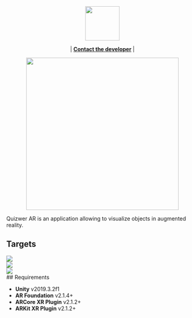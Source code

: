 <div align="center">

<a href="https://www.quizwer.fr/">
    <img src="https://res.cloudinary.com/dx65nxpkq/image/upload/v1576840230/Logo_Couleur_j6nbc8.png" align="center" width="auto" height="90"/>
 </a>

| [**Contact the developer**](mailto:laurent@heneman@yahoo.fr) |

<img src="https://res.cloudinary.com/dx65nxpkq/image/upload/v1584441535/Free_Playing_Cards_Mockup_7_d8dmnl.jpg" align="center" width="400" height="auto"/> 

</div>

Quizwer AR is an application allowing to visualize objects in augmented reality.

## Targets
<div>
<a href="https://res.cloudinary.com/dx65nxpkq/image/upload/v1584468456/CartePlaneteSaturne_bwfdjp.jpg">
<img src="https://res.cloudinary.com/dx65nxpkq/image/upload/v1584468456/CartePlaneteSaturne_bwfdjp.jpg"/>
</div>
</a>
<div>
 <a href="https://res.cloudinary.com/dx65nxpkq/image/upload/v1584468456/CarteAtomeHydrogene_ydutb3.jpg">
<img src="https://res.cloudinary.com/dx65nxpkq/image/upload/v1584468456/CarteAtomeHydrogene_ydutb3.jpg"/>
</a>
</div>
<div>
<a href="https://res.cloudinary.com/dx65nxpkq/image/upload/v1584468456/CarteAtomeCarbone_dwps8m.jpg">
<img src="https://res.cloudinary.com/dx65nxpkq/image/upload/v1584468456/CarteAtomeCarbone_dwps8m.jpg"/>
</a>
</div>
## Requirements

- **Unity** v2019.3.2f1
- **AR Foundation** v2.1.4+
- **ARCore XR Plugin** v2.1.2+
- **ARKit XR Plugin** v2.1.2+
